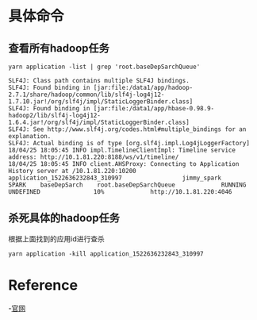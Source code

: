 # 具体命令

## 查看所有hadoop任务

```linux
yarn application -list | grep 'root.baseDepSarchQueue'
```

```linux
SLF4J: Class path contains multiple SLF4J bindings.
SLF4J: Found binding in [jar:file:/data1/app/hadoop-2.7.1/share/hadoop/common/lib/slf4j-log4j12-1.7.10.jar!/org/slf4j/impl/StaticLoggerBinder.class]
SLF4J: Found binding in [jar:file:/data1/app/hbase-0.98.9-hadoop2/lib/slf4j-log4j12-1.6.4.jar!/org/slf4j/impl/StaticLoggerBinder.class]
SLF4J: See http://www.slf4j.org/codes.html#multiple_bindings for an explanation.
SLF4J: Actual binding is of type [org.slf4j.impl.Log4jLoggerFactory]
18/04/25 18:05:45 INFO impl.TimelineClientImpl: Timeline service address: http://10.1.81.220:8188/ws/v1/timeline/
18/04/25 18:05:45 INFO client.AHSProxy: Connecting to Application History server at /10.1.81.220:10200
application_1522636232843_310997                 jimmy_spark                   SPARK    baseDepSarch    root.baseDepSarchQueue             RUNNING               UNDEFINED               10%             http://10.1.81.220:4046
```

## 杀死具体的hadoop任务

根据上面找到的应用id进行查杀

```linux
yarn application -kill application_1522636232843_310997
```

# Reference

-[官网](https://hadoop.apache.org/docs/stable/hadoop-yarn/hadoop-yarn-site/YarnCommands.html)